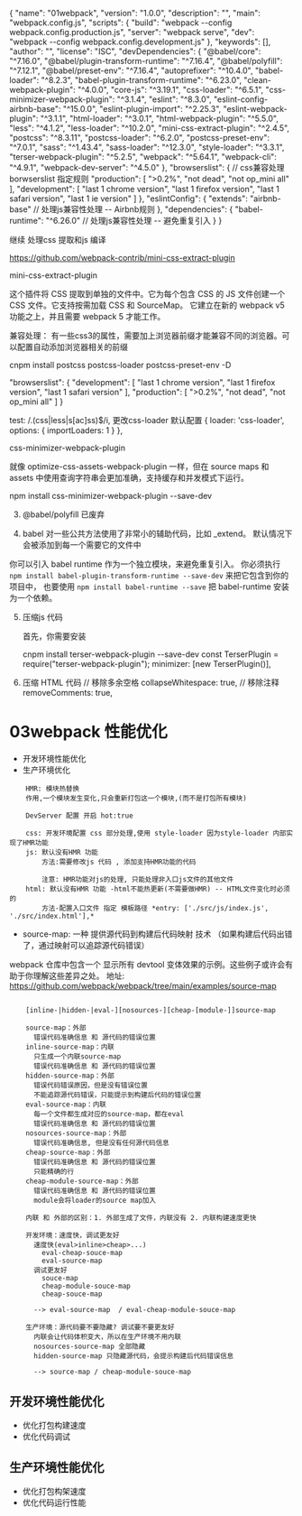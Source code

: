 {
    "name": "01webpack",
    "version": "1.0.0",
    "description": "",
    "main": "webpack.config.js",
    "scripts": {
        "build": "webpack --config webpack.config.production.js",
        "server": "webpack serve",
        "dev": "webpack --config webpack.config.development.js"
    },
    "keywords": [],
    "author": "",
    "license": "ISC",
    "devDependencies": {
        "@babel/core": "^7.16.0",
        "@babel/plugin-transform-runtime": "^7.16.4",
        "@babel/polyfill": "^7.12.1",
        "@babel/preset-env": "^7.16.4",
        "autoprefixer": "^10.4.0",
        "babel-loader": "^8.2.3",
        "babel-plugin-transform-runtime": "^6.23.0",
        "clean-webpack-plugin": "^4.0.0",
        "core-js": "^3.19.1",
        "css-loader": "^6.5.1",
        "css-minimizer-webpack-plugin": "^3.1.4",
        "eslint": "^8.3.0",
        "eslint-config-airbnb-base": "^15.0.0",
        "eslint-plugin-import": "^2.25.3",
        "eslint-webpack-plugin": "^3.1.1",
        "html-loader": "^3.0.1",
        "html-webpack-plugin": "^5.5.0",
        "less": "^4.1.2",
        "less-loader": "^10.2.0",
        "mini-css-extract-plugin": "^2.4.5",
        "postcss": "^8.3.11",
        "postcss-loader": "^6.2.0",
        "postcss-preset-env": "^7.0.1",
        "sass": "^1.43.4",
        "sass-loader": "^12.3.0",
        "style-loader": "^3.3.1",
        "terser-webpack-plugin": "^5.2.5",
        "webpack": "^5.64.1",
        "webpack-cli": "^4.9.1",
        "webpack-dev-server": "^4.5.0"
    },
    "browserslist": {       // css兼容处理 borwserslist 指定规则
        "production": [
            ">0.2%",
            "not dead",
            "not op_mini all"
        ],
        "development": [
            "last 1 chrome version",
            "last 1 firefox version",
            "last 1 safari version",
            "last 1 ie version"
        ]
    },
    "eslintConfig": {
        "extends": "airbnb-base"  // 处理js兼容性处理 -- Airbnb规则
    },
    "dependencies": {
        "babel-runtime": "^6.26.0"  // 处理js兼容性处理 -- 避免重复引入
    }
}


继续 处理css 提取和js 编译

https://github.com/webpack-contrib/mini-css-extract-plugin

mini-css-extract-plugin

这个插件将 CSS 提取到单独的文件中。它为每个包含 CSS 的 JS 文件创建一个 CSS 文件。它支持按需加载 CSS 和 SourceMap。
它建立在新的 webpack v5 功能之上，并且需要 webpack 5 才能工作。


兼容处理：
有一些css3的属性，需要加上浏览器前缀才能兼容不同的浏览器。可以配置自动添加浏览器相关的前缀

cnpm install postcss postcss-loader postcss-preset-env -D 

"browserslist": {
  "development": [
    "last 1 chrome version",
    "last 1 firefox version",
    "last 1 safari version"
  ],
  "production": [
    ">0.2%",
    "not dead",
    "not op_mini all"
  ]
}

<!-- 自动处理前缀 - postcss-loader  样式资源集中处理-->
test: /\.(css|less|s[ac]ss)$/i,
更改css-loader 默认配置
{ loader: 'css-loader', options: { importLoaders: 1 } },

<!-- 压缩css -->
css-minimizer-webpack-plugin

就像 optimize-css-assets-webpack-plugin 一样，但在 source maps 和 assets 中使用查询字符串会更加准确，支持缓存和并发模式下运行。

npm install css-minimizer-webpack-plugin --save-dev


3. @babel/polyfill   已废弃

4. babel 对一些公共方法使用了非常小的辅助代码，比如 _extend。 默认情况下会被添加到每一个需要它的文件中

你可以引入 babel runtime 作为一个独立模块，来避免重复引入。
你必须执行 `npm install babel-plugin-transform-runtime --save-dev` 来把它包含到你的项目中，
也要使用 `npm install babel-runtime --save` 把 babel-runtime 安装为一个依赖。

5. 压缩js 代码 

    首先，你需要安装

    cnpm install terser-webpack-plugin --save-dev
    const TerserPlugin = require("terser-webpack-plugin");
    minimizer: [new TerserPlugin()],

6. 压缩 HTML 代码
    // 移除多余空格
    collapseWhitespace: true,
    // 移除注释
    removeComments: true,


# 03webpack 性能优化

* 开发环境性能优化
* 生产环境优化


```
    HMR: 模块热替换
    作用,一个模块发生变化,只会重新打包这一个模块,(而不是打包所有模块)

    DevServer 配置 开启 hot:true

    css: 开发环境配置 css 部分处理,使用 style-loader 因为style-loader 内部实现了HMR功能
    js: 默认没有HMR 功能
        方法:需要修改js 代码 , 添加支持HMR功能的代码

        注意: HMR功能对js的处理, 只能处理非入口js文件的其他文件
    html: 默认没有HMR 功能 -html不能热更新(不需要做HMR) -- HTML文件变化时必须的
        方法-配置入口文件 指定 模板路径 *entry: ['./src/js/index.js', './src/index.html'],*

```

*  source-map: 一种 提供源代码到构建后代码映射 技术 （如果构建后代码出错了，通过映射可以追踪源代码错误）

webpack 仓库中包含一个 显示所有 devtool 变体效果的示例。这些例子或许会有助于你理解这些差异之处。
地址: https://github.com/webpack/webpack/tree/main/examples/source-map

``` 

    [inline-|hidden-|eval-][nosources-][cheap-[module-]]source-map

    source-map：外部
      错误代码准确信息 和 源代码的错误位置
    inline-source-map：内联
      只生成一个内联source-map
      错误代码准确信息 和 源代码的错误位置
    hidden-source-map：外部
      错误代码错误原因，但是没有错误位置
      不能追踪源代码错误，只能提示到构建后代码的错误位置
    eval-source-map：内联
      每一个文件都生成对应的source-map，都在eval
      错误代码准确信息 和 源代码的错误位置
    nosources-source-map：外部
      错误代码准确信息, 但是没有任何源代码信息
    cheap-source-map：外部
      错误代码准确信息 和 源代码的错误位置 
      只能精确的行
    cheap-module-source-map：外部
      错误代码准确信息 和 源代码的错误位置 
      module会将loader的source map加入

    内联 和 外部的区别：1. 外部生成了文件，内联没有 2. 内联构建速度更快

    开发环境：速度快，调试更友好
      速度快(eval>inline>cheap>...)
        eval-cheap-souce-map
        eval-source-map
      调试更友好  
        souce-map
        cheap-module-souce-map
        cheap-souce-map

      --> eval-source-map  / eval-cheap-module-souce-map

    生产环境：源代码要不要隐藏? 调试要不要更友好
      内联会让代码体积变大，所以在生产环境不用内联
      nosources-source-map 全部隐藏
      hidden-source-map 只隐藏源代码，会提示构建后代码错误信息

      --> source-map / cheap-module-souce-map
```


## 开发环境性能优化
* 优化打包构建速度
* 优化代码调试

## 生产环境性能优化
* 优化打包构架速度
* 优化代码运行性能


